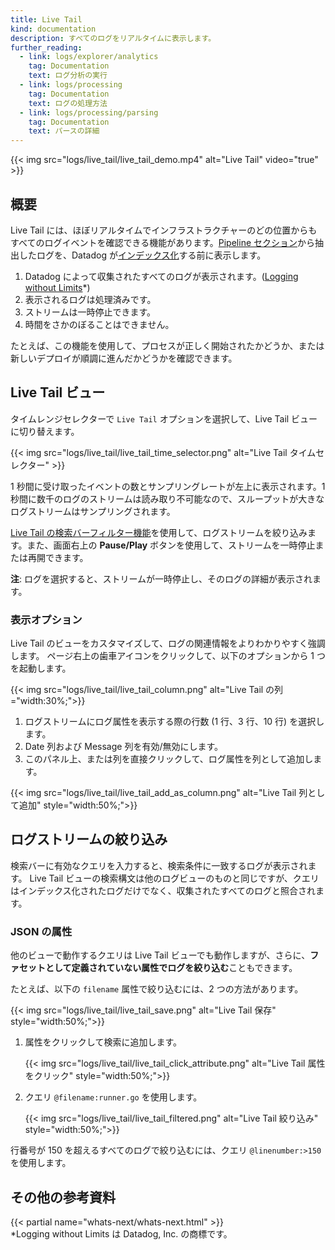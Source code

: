 ```yaml
---
title: Live Tail
kind: documentation
description: すべてのログをリアルタイムに表示します。
further_reading:
  - link: logs/explorer/analytics
    tag: Documentation
    text: ログ分析の実行
  - link: logs/processing
    tag: Documentation
    text: ログの処理方法
  - link: logs/processing/parsing
    tag: Documentation
    text: パースの詳細
---
```

{{< img src="logs/live_tail/live_tail_demo.mp4" alt="Live Tail" video="true"  >}}

## 概要

Live Tail には、ほぼリアルタイムでインフラストラクチャーのどの位置からもすべてのログイベントを確認できる機能があります。[Pipeline セクション][1]から抽出したログを、Datadog が[インデックス化][2]する前に表示します。

1. Datadog によって収集されたすべてのログが表示されます。([Logging without Limits][2]*)
2. 表示されるログは処理済みです。
3. ストリームは一時停止できます。
4. 時間をさかのぼることはできません。

たとえば、この機能を使用して、プロセスが正しく開始されたかどうか、または新しいデプロイが順調に進んだかどうかを確認できます。

## Live Tail ビュー

タイムレンジセレクターで `Live Tail` オプションを選択して、Live Tail ビューに切り替えます。

{{< img src="logs/live_tail/live_tail_time_selector.png" alt="Live Tail タイムセレクター"  >}}

1 秒間に受け取ったイベントの数とサンプリングレートが左上に表示されます。1 秒間に数千のログのストリームは読み取り不可能なので、スループットが大きなログストリームはサンプリングされます。

[Live Tail の検索バーフィルター機能](#filtering-the-log-stream)を使用して、ログストリームを絞り込みます。また、画面右上の **Pause/Play** ボタンを使用して、ストリームを一時停止または再開できます。

**注**: ログを選択すると、ストリームが一時停止し、そのログの詳細が表示されます。

### 表示オプション

Live Tail のビューをカスタマイズして、ログの関連情報をよりわかりやすく強調します。
ページ右上の歯車アイコンをクリックして、以下のオプションから 1 つを起動します。

{{< img src="logs/live_tail/live_tail_column.png" alt="Live Tail の列="width:30%;">}}

1. ログストリームにログ属性を表示する際の行数 (1 行、3 行、10 行) を選択します。
2. Date 列および Message 列を有効/無効にします。
3. このパネル上、または列を直接クリックして、ログ属性を列として追加します。

{{< img src="logs/live_tail/live_tail_add_as_column.png" alt="Live Tail 列として追加"  style="width:50%;">}}

## ログストリームの絞り込み

検索バーに有効なクエリを入力すると、検索条件に一致するログが表示されます。
Live Tail ビューの検索構文は他のログビューのものと同じですが、クエリはインデックス化されたログだけでなく、収集されたすべてのログと照合されます。

### JSON の属性

他のビューで動作するクエリは Live Tail ビューでも動作しますが、さらに、**ファセットとして定義されていない属性でログを絞り込む**こともできます。

たとえば、以下の `filename` 属性で絞り込むには、2 つの方法があります。

{{< img src="logs/live_tail/live_tail_save.png" alt="Live Tail 保存"  style="width:50%;">}}

1. 属性をクリックして検索に追加します。

    {{< img src="logs/live_tail/live_tail_click_attribute.png" alt="Live Tail 属性をクリック"  style="width:50%;">}}

2. クエリ `@filename:runner.go` を使用します。

    {{< img src="logs/live_tail/live_tail_filtered.png" alt="Live Tail 絞り込み"  style="width:50%;">}}

行番号が 150 を超えるすべてのログで絞り込むには、クエリ `@linenumber:>150` を使用します。

## その他の参考資料

{{< partial name="whats-next/whats-next.html" >}}
<br>
*Logging without Limits は Datadog, Inc. の商標です。

[1]: /ja/logs/processing/pipelines
[2]: /ja/logs